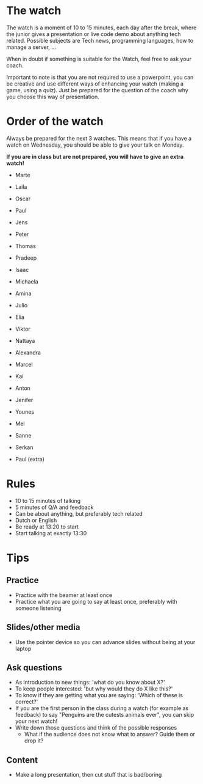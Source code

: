 # The watch

The watch is a moment of 10 to 15 minutes, each day after the break, where the junior gives a presentation or live code demo about anything tech related.
Possible subjects are Tech news, programming languages, how to manage a server, ...

When in doubt if something is suitable for the Watch, feel free to ask your coach.

Important to note is that you are not required to use a powerpoint, you can be creative and use different ways of enhancing your watch (making a game, using a quiz). Just be prepared for the question of the coach why you choose this way of presentation.

# Order of the watch

Always be prepared for the next 3 watches.
This means that if you have a watch on Wednesday, you should be able to give your talk on Monday.

**If you are in class but are not prepared, you will have to give an extra watch!**

- Marte
- Laila
- Oscar
- Paul
- Jens
- Peter
- Thomas
- Pradeep
- Isaac
- Michaela
- Amina
- Julio
- Elia
- Viktor
- Nattaya
- Alexandra
- Marcel
- Kai
- Anton
- Jenifer
- Younes
- Mel
- Sanne
- Serkan

- Paul (extra)

# Rules
* 10 to 15 minutes of talking
* 5 minutes of Q/A and feedback
* Can be about anything, but preferably tech related
* Dutch or English
* Be ready at 13:20 to start
* Start talking at exactly 13:30

# Tips

## Practice
* Practice with the beamer at least once
* Practice what you are going to say at least once, preferably with someone listening

## Slides/other media
* Use the pointer device so you can advance slides without being at your laptop

## Ask questions
* As introduction to new things: 'what do you know about X?'
* To keep people interested: 'but why would they do X like this?'
* To know if they are getting what you are saying: 'Which of these is correct?'
* If you are the first person in the class during a watch (for example as feedback) to say "Penguins are the cutests animals ever", you can skip your next watch!
* Write down those questions and think of the possible responses
  - What if the audience does not know what to answer? Guide them or drop it?

## Content
* Make a long presentation, then cut stuff that is bad/boring
